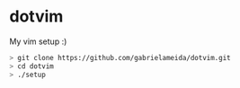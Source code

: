 dotvim
======

My vim setup :)

```bash
> git clone https://github.com/gabrielameida/dotvim.git
> cd dotvim
> ./setup
```

